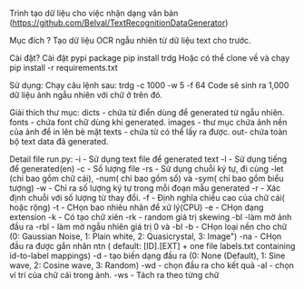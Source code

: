 Trình tạo dữ liệu cho việc nhận dạng văn bản (https://github.com/Belval/TextRecognitionDataGenerator)

Mục đích ?
Tạo dữ liệu OCR ngẫu nhiên từ dữ liệu text cho trước. 

Cài đặt?
Cài đặt pypi package
pip install trdg
Hoặc có thể clone về và chạy pip install -r requirements.txt

Sử dụng:
Chạy câu lệnh sau:
trdg -c 1000 -w 5 -f 64
Code sẽ sinh ra 1,000 dữ liệu ảnh ngẫu nhiên với chữ ở trên đó. 

Giải thích thư mục:
dicts - chứa từ điển dùng để generated từ ngẫu nhiên.
fonts - chứa font chữ dùng khi generated.
images - thư mục chứa ảnh nền của ảnh để in lên bè mặt
texts - chứa từ có thể lấy ra được.
out- chứa toàn bộ text data đã generated.

Detail file run.py:
-i - Sử dụng text file để generated text
-l - Sử dụng tiếng để generated(en)
-c - Số lượng file
-rs - Sử dụng chuỗi ký tự, đi cùng -let (chỉ bao gồm chữ cái), -num( chỉ bao gồm số) và -sym( chỉ bao gồm biểu tượng)
-w - Chỉ ra số lượng ký tự trong mỗi đoạn mẫu generated
-r - Xác định chuỗi với số lượng từ thay đổi.
-f - Định nghĩa chiều cao của chữ cái( hoặc rộng)
-t - CHọn bao nhiêu nhân để xử lý(CPU)
-e - CHọn dạng extension
-k - Có tạo chữ xiên
-rk - random giá trị skewing
-bl -làm mờ ảnh đầu ra
-rbl - làm mờ ngẫu nhiên giá trị 0 và -bl
-b - CHọn loại nền cho chữ (0: Gaussian Noise, 1: Plain white, 2: Quasicrystal, 3: Image")
-na - CHọn đầu ra được gắn nhãn ntn ( default: [ID].[EXT] + one file labels.txt containing id-to-label mappings)
-d - tạo biến dạng đầu ra (0: None (Default), 1: Sine wave, 2: Cosine wave, 3: Random)
-wd - chọn đầu ra cho kết quả
-al - chọn ví trí của chữ cái trong ảnh.
-ws - Tách ra theo từng chữ